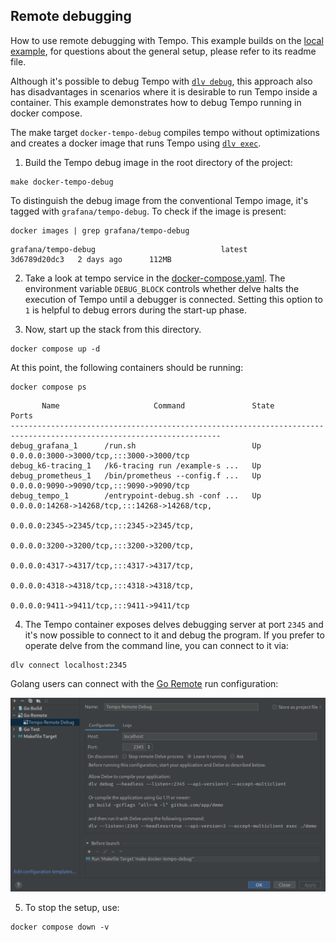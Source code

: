 ## Remote debugging

How to use remote debugging with Tempo. This example builds on the [local example](../local), for
questions about the general setup, please refer to its readme file.

Although it's possible to debug Tempo with [`dlv debug`](https://github.com/go-delve/delve/blob/master/Documentation/usage/dlv_debug.md),
this approach also has disadvantages in scenarios where it is desirable to run Tempo inside a container.
This example demonstrates how to debug Tempo running in docker compose.

The make target `docker-tempo-debug` compiles tempo without optimizations and creates a docker
image that runs Tempo using [`dlv exec`](https://github.com/go-delve/delve/blob/master/Documentation/usage/dlv_exec.md).

1. Build the Tempo debug image in the root directory of the project:

```console
make docker-tempo-debug
```

To distinguish the debug image from the conventional Tempo image, it's tagged with `grafana/tempo-debug`. To check if the image is present:

```console
docker images | grep grafana/tempo-debug
```
```
grafana/tempo-debug                            latest                         3d6789d20dc3   2 days ago      112MB
```

2. Take a look at tempo service in the [docker-compose.yaml](./docker-compose.yaml). The environment
variable `DEBUG_BLOCK` controls whether delve halts the execution of Tempo until a debugger is connected.
Setting this option to `1` is helpful to debug errors during the start-up phase.

3. Now, start up the stack from this directory.

```console
docker compose up -d
```

At this point, the following containers should be running:

```console
docker compose ps
```
```
       Name                     Command               State                            Ports
---------------------------------------------------------------------------------------------------------------------
debug_grafana_1      /run.sh                          Up      0.0.0.0:3000->3000/tcp,:::3000->3000/tcp
debug_k6-tracing_1   /k6-tracing run /example-s ...   Up
debug_prometheus_1   /bin/prometheus --config.f ...   Up      0.0.0.0:9090->9090/tcp,:::9090->9090/tcp
debug_tempo_1        /entrypoint-debug.sh -conf ...   Up      0.0.0.0:14268->14268/tcp,:::14268->14268/tcp,
                                                              0.0.0.0:2345->2345/tcp,:::2345->2345/tcp,
                                                              0.0.0.0:3200->3200/tcp,:::3200->3200/tcp,
                                                              0.0.0.0:4317->4317/tcp,:::4317->4317/tcp,
                                                              0.0.0.0:4318->4318/tcp,:::4318->4318/tcp,
                                                              0.0.0.0:9411->9411/tcp,:::9411->9411/tcp
```

4. The Tempo container exposes delves debugging server at port `2345` and it's now possible to
connect to it and debug the program. If you prefer to operate delve from the command line, you can connect to it via:

```console
dlv connect localhost:2345
```

Golang users can connect with the [Go Remote](https://www.jetbrains.com/help/go/go-remote.html) run
configuration:

![Go Remote](./goland-remote-debug.png)

5. To stop the setup, use:

```console
docker compose down -v
```
